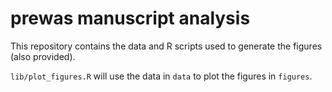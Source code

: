 # prewas manuscript analysis

This repository contains the data and R scripts used to generate the figures (also provided).

`lib/plot_figures.R` will use the data in `data` to plot the figures in `figures`. 
